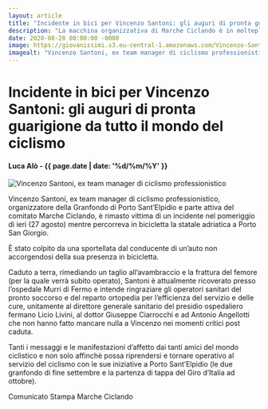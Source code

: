 ```yaml
---
layout: article
title: "Incidente in bici per Vincenzo Santoni: gli auguri di pronta guarigione da tutto il mondo del ciclismo"
description: "La macchina organizzativa di Marche Ciclando è in molteplice fermento con l’obiettivo di tenere alta l’attenzione degli appassionati delle due ruote nel finale di stagione con lo svolgimento della Granfondo Porto Sant’Elpidio-Stefano Garzelli sabato 26 settembre e i Tre Santuari del Fermano domenica 27."
date: 2020-08-28 00:00:00 -0000
image: https://giovanissimi.s3.eu-central-1.amazonaws.com/Vincenzo-Santoni-2.jpg
imagealt: "Vincenzo Santoni, ex team manager di ciclismo professionistico"
---
```


# Incidente in bici per Vincenzo Santoni: gli auguri di pronta guarigione da tutto il mondo del ciclismo

#### Luca Alò - {{ page.date | date: '%d/%m/%Y' }}

![Vincenzo Santoni, ex team manager di ciclismo professionistico](https://giovanissimi.s3.eu-central-1.amazonaws.com/Vincenzo-Santoni-2.jpg)

Vincenzo Santoni, ex team manager di ciclismo professionistico, organizzatore della Granfondo di Porto Sant’Elpidio e parte attiva del comitato Marche Ciclando, è rimasto vittima di un incidente nel pomeriggio di ieri (27 agosto) mentre percorreva in bicicletta la statale adriatica a Porto San Giorgio.

È stato colpito da una sportellata dal conducente di un’auto non accorgendosi della sua presenza in bicicletta.

Caduto a terra, rimediando un taglio all’avambraccio e la frattura del femore (per la quale verrà subito operato), Santoni è attualmente ricoverato presso l’ospedale Murri di Fermo e intende  ringraziare gli operatori sanitari del pronto soccorso e del reparto ortopedia per l’efficienza del servizio e delle cure, unitamente al direttore generale sanitario del presidio ospedaliero fermano Licio Livini, al dottor Giuseppe Ciarrocchi e ad Antonio Angellotti che non hanno fatto mancare nulla a Vincenzo nei momenti critici post caduta.

Tanti i messaggi e le manifestazioni d’affetto dai tanti amici del mondo ciclistico e non solo affinchè possa riprendersi e tornare operativo al servizio del ciclismo con le sue iniziative a Porto Sant’Elpidio (le due granfondo di fine settembre e la partenza di tappa del Giro d’Italia ad ottobre).

Comunicato Stampa Marche Ciclando

